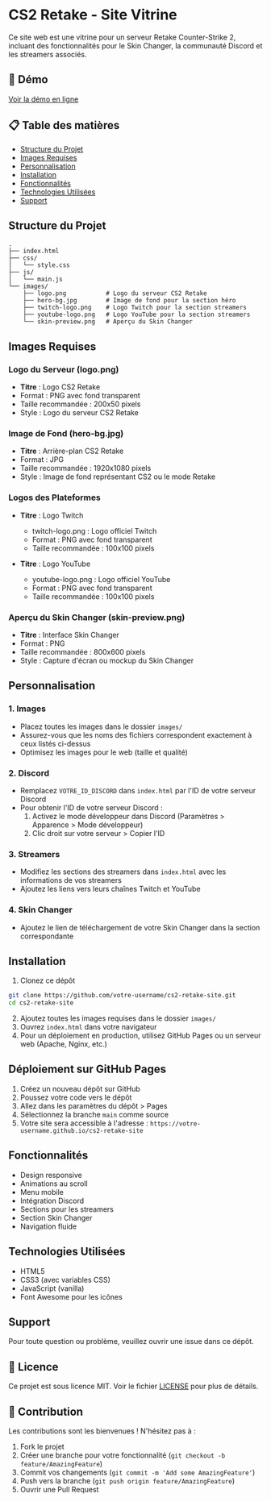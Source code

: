 # CS2 Retake - Site Vitrine

Ce site web est une vitrine pour un serveur Retake Counter-Strike 2, incluant des fonctionnalités pour le Skin Changer, la communauté Discord et les streamers associés.

## 🚀 Démo

[Voir la démo en ligne](https://NeuTroNBZh.github.io/Agora2.0)

## 📋 Table des matières

- [Structure du Projet](#structure-du-projet)
- [Images Requises](#images-requises)
- [Personnalisation](#personnalisation)
- [Installation](#installation)
- [Fonctionnalités](#fonctionnalités)
- [Technologies Utilisées](#technologies-utilisées)
- [Support](#support)

## Structure du Projet

```
.
├── index.html
├── css/
│   └── style.css
├── js/
│   └── main.js
└── images/
    ├── logo.png           # Logo du serveur CS2 Retake
    ├── hero-bg.jpg        # Image de fond pour la section héro
    ├── twitch-logo.png    # Logo Twitch pour la section streamers
    ├── youtube-logo.png   # Logo YouTube pour la section streamers
    └── skin-preview.png   # Aperçu du Skin Changer
```

## Images Requises

### Logo du Serveur (logo.png)
- **Titre** : Logo CS2 Retake
- Format : PNG avec fond transparent
- Taille recommandée : 200x50 pixels
- Style : Logo du serveur CS2 Retake

### Image de Fond (hero-bg.jpg)
- **Titre** : Arrière-plan CS2 Retake
- Format : JPG
- Taille recommandée : 1920x1080 pixels
- Style : Image de fond représentant CS2 ou le mode Retake

### Logos des Plateformes
- **Titre** : Logo Twitch
  - twitch-logo.png : Logo officiel Twitch
  - Format : PNG avec fond transparent
  - Taille recommandée : 100x100 pixels

- **Titre** : Logo YouTube
  - youtube-logo.png : Logo officiel YouTube
  - Format : PNG avec fond transparent
  - Taille recommandée : 100x100 pixels

### Aperçu du Skin Changer (skin-preview.png)
- **Titre** : Interface Skin Changer
- Format : PNG
- Taille recommandée : 800x600 pixels
- Style : Capture d'écran ou mockup du Skin Changer

## Personnalisation

### 1. Images
- Placez toutes les images dans le dossier `images/`
- Assurez-vous que les noms des fichiers correspondent exactement à ceux listés ci-dessus
- Optimisez les images pour le web (taille et qualité)

### 2. Discord
- Remplacez `VOTRE_ID_DISCORD` dans `index.html` par l'ID de votre serveur Discord
- Pour obtenir l'ID de votre serveur Discord :
  1. Activez le mode développeur dans Discord (Paramètres > Apparence > Mode développeur)
  2. Clic droit sur votre serveur > Copier l'ID

### 3. Streamers
- Modifiez les sections des streamers dans `index.html` avec les informations de vos streamers
- Ajoutez les liens vers leurs chaînes Twitch et YouTube

### 4. Skin Changer
- Ajoutez le lien de téléchargement de votre Skin Changer dans la section correspondante

## Installation

1. Clonez ce dépôt
```bash
git clone https://github.com/votre-username/cs2-retake-site.git
cd cs2-retake-site
```

2. Ajoutez toutes les images requises dans le dossier `images/`
3. Ouvrez `index.html` dans votre navigateur
4. Pour un déploiement en production, utilisez GitHub Pages ou un serveur web (Apache, Nginx, etc.)

## Déploiement sur GitHub Pages

1. Créez un nouveau dépôt sur GitHub
2. Poussez votre code vers le dépôt
3. Allez dans les paramètres du dépôt > Pages
4. Sélectionnez la branche `main` comme source
5. Votre site sera accessible à l'adresse : `https://votre-username.github.io/cs2-retake-site`

## Fonctionnalités

- Design responsive
- Animations au scroll
- Menu mobile
- Intégration Discord
- Sections pour les streamers
- Section Skin Changer
- Navigation fluide

## Technologies Utilisées

- HTML5
- CSS3 (avec variables CSS)
- JavaScript (vanilla)
- Font Awesome pour les icônes

## Support

Pour toute question ou problème, veuillez ouvrir une issue dans ce dépôt.

## 📝 Licence

Ce projet est sous licence MIT. Voir le fichier [LICENSE](LICENSE) pour plus de détails.

## 🤝 Contribution

Les contributions sont les bienvenues ! N'hésitez pas à :
1. Fork le projet
2. Créer une branche pour votre fonctionnalité (`git checkout -b feature/AmazingFeature`)
3. Commit vos changements (`git commit -m 'Add some AmazingFeature'`)
4. Push vers la branche (`git push origin feature/AmazingFeature`)
5. Ouvrir une Pull Request 